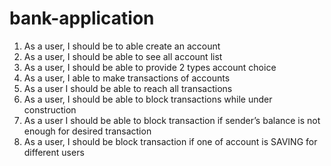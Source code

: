 # bank-application
1. As a user, I should be to able create an account
2. As a user, I should be able to see all account list
3. As a user, I should be able to provide 2 types account choice
4. As a user, I able to make transactions of accounts
5. As a user I should be able to reach all transactions
6. As a user, I should be able to block transactions while under construction
7. As a user I should be able to block transaction if sender’s balance is not
enough for desired transaction
8. As a user, I should be block transaction if one of account is SAVING for
different users
